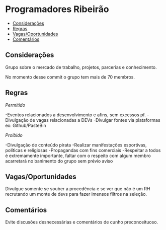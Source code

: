 # Programadores Ribeirão

* [Considerações](#considerações)
* [Regras](#regras)
* [Vagas/Oportunidades](#vagasoportunidades)
* [Comentários](#comentarios)

## Considerações

Grupo sobre o mercado de trabalho, projetos, parcerias e conhecimento.

No momento desse commit o grupo tem mais de 70 membros.

## Regras

*Permitido*

-Eventos relacionados a desenvolvimento e afins, sem excessos pf.
-Divulgação de vagas relacionadas a DEVs
-Divulgar fontes via plataformas ex: Github/PasteBin

*Proibido*

-Divulgação de conteúdo pirata
-Realizar manifestações esportivas, políticas e religiosas
-Propagandas com fins comerciais
-Respeitar a todos é extremamente importante, faltar com o respeito com algum membro acarretará no banimento do grupo sem prévio aviso

## Vagas/Oportunidades

Divulgue somente se souber a procedência e se ver que não é um RH recrutando um monte de devs para fazer imensos filtros na seleção.

## Comentários

Evite discusões desnecessárias e comentários de cunho preconceituoso.
